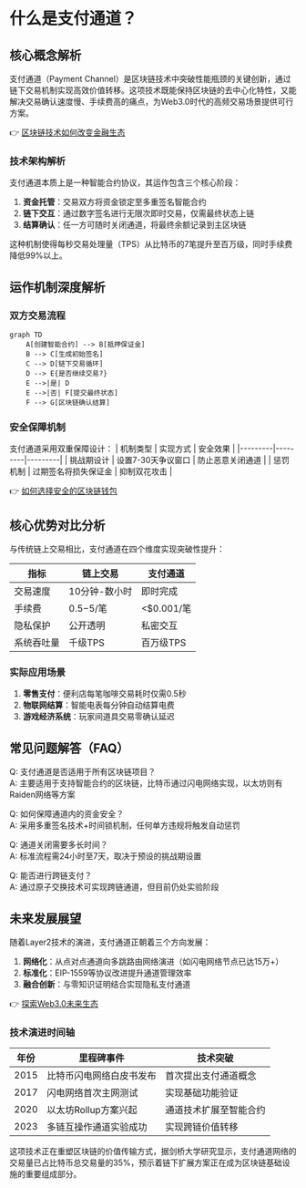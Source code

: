# 什么是支付通道？

## 核心概念解析

支付通道（Payment Channel）是区块链技术中突破性能瓶颈的关键创新，通过链下交易机制实现高效价值转移。这项技术既能保持区块链的去中心化特性，又能解决交易确认速度慢、手续费高的痛点，为Web3.0时代的高频交易场景提供可行方案。

👉 [区块链技术如何改变金融生态](https://bit.ly/okx_welcome)

### 技术架构解析
支付通道本质上是一种智能合约协议，其运作包含三个核心阶段：
1. **资金托管**：交易双方将资金锁定至多重签名智能合约
2. **链下交互**：通过数字签名进行无限次即时交易，仅需最终状态上链
3. **结算确认**：任一方可随时关闭通道，将最终余额记录到主区块链

这种机制使得每秒交易处理量（TPS）从比特币的7笔提升至百万级，同时手续费降低99%以上。

## 运作机制深度解析

### 双方交易流程
```mermaid
graph TD
    A[创建智能合约] --> B[抵押保证金]
    B --> C[生成初始签名]
    C --> D[链下交易循环]
    D --> E{是否继续交易?}
    E -->|是| D
    E -->|否| F[提交最终状态]
    F --> G[区块链确认结算]
```

### 安全保障机制
支付通道采用双重保障设计：
| 机制类型 | 实现方式 | 安全效果 |
|---------|---------|---------|
| 挑战期设计 | 设置7-30天争议窗口 | 防止恶意关闭通道 |
| 惩罚机制 | 过期签名将损失保证金 | 抑制双花攻击 |

👉 [如何选择安全的区块链钱包](https://bit.ly/okx_welcome)

## 核心优势对比分析

与传统链上交易相比，支付通道在四个维度实现突破性提升：

| 指标         | 链上交易       | 支付通道       |
|--------------|----------------|----------------|
| 交易速度     | 10分钟-数小时  | 即时完成       |
| 手续费       | $0.5-$5/笔     | <$0.001/笔     |
| 隐私保护     | 公开透明       | 私密交互       |
| 系统吞吐量   | 千级TPS        | 百万级TPS      |

### 实际应用场景
1. **零售支付**：便利店每笔咖啡交易耗时仅需0.5秒
2. **物联网结算**：智能电表每分钟自动结算电费
3. **游戏经济系统**：玩家间道具交易零确认延迟

## 常见问题解答（FAQ）

Q: 支付通道是否适用于所有区块链项目？  
A: 主要适用于支持智能合约的区块链，比特币通过闪电网络实现，以太坊则有Raiden网络等方案

Q: 如何保障通道内的资金安全？  
A: 采用多重签名技术+时间锁机制，任何单方违规将触发自动惩罚

Q: 通道关闭需要多长时间？  
A: 标准流程需24小时至7天，取决于预设的挑战期设置

Q: 能否进行跨链支付？  
A: 通过原子交换技术可实现跨链通道，但目前仍处实验阶段

## 未来发展展望

随着Layer2技术的演进，支付通道正朝着三个方向发展：
1. **网络化**：从点对点通道向多跳路由网络演进（如闪电网络节点已达15万+）
2. **标准化**：EIP-1559等协议改进提升通道管理效率
3. **融合创新**：与零知识证明结合实现隐私支付通道

👉 [探索Web3.0未来生态](https://bit.ly/okx_welcome)

### 技术演进时间轴
| 年份 | 里程碑事件                  | 技术突破                |
|------|-----------------------------|-------------------------|
| 2015 | 比特币闪电网络白皮书发布    | 首次提出支付通道概念    |
| 2017 | 闪电网络首次主网测试        | 实现基础功能验证        |
| 2020 | 以太坊Rollup方案兴起        | 通道技术扩展至智能合约  |
| 2023 | 多链互操作通道实验成功      | 实现跨链价值转移        |

这项技术正在重塑区块链的价值传输方式，据剑桥大学研究显示，支付通道网络的交易量已占比特币总交易量的35%，预示着链下扩展方案正在成为区块链基础设施的重要组成部分。